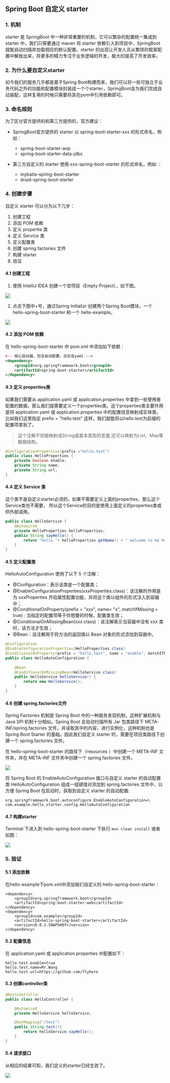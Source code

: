 ## Spring Boot 自定义 starter 



### 1. 机制

starter 是 SpringBoot 中一种非常重要的机制，它可以繁杂的配置统一集成到 starter 中，我们只需要通过 maven 将 starter 依赖引入到项目中，SpringBoot 就能自动扫描并加载相应的默认配置。starter 的出现让开发人员从繁琐的框架配置中解放出来，将更多的精力专注于业务逻辑的开发，极大的提高了开发效率。

### 2. 为什么要自定义starter

如今我们的服务几乎都是基于Spring Boot构建而来，我们可以将一些可独立于业务代码之外的功能和配置模块封装成一个个starter，SpringBoot会为我们完成自动装配，这样复用的时候只需要将其在pom中引用依赖即可。

### 3. 命名规则

为了区分官方提供的和第三方提供的，官方建议：

- SpringBoot官方提供的 starter 以 spring-boot-starter-xxx 的形式命名，例如：
  - spring-boot-starter-aop
  - spring-boot-starter-data-jdbc

- 第三方自定义的 starter 使用 xxx-spring-boot-starter 的形式命名，例如 ：
  - mybatis-spring-boot-starter
  - druid-spring-boot-starter

### 4. 创建步骤

自定义 starter 可以分为以下几步：

1. 创建工程
2. 添加 POM 依赖
3. 定义 propertie 类
4. 定义 Service 类
5. 定义配置类
6. 创建 spring.factories 文件
7. 构建 starter
8. 验证



#### 4.1 创建工程

1. 使用 IntelliJ IDEA 创建一个空项目（Empty Project），如下图。

![](images/1-empty-project.png)

2. 点击下图中+号，通过Spring Initializr 创建两个Spring Boot模块，一个 hello-spring-boot-starter 和一个 hello-example。

![](images/2-modules.png)



#### 4.2 添加 POM 依赖

在 hello-spring-boot-starter 中 pom.xml 中添加如下依赖：

```xml
<-- 核心启动器，包含自动配置，日志及yaml -->
<dependency>
	<groupId>org.springframework.boot</groupId>
    <artifactId>spring-boot-starter</artifactId>
</dependency>
```



#### 4.3 定义 properties类

如果我们需要从 application.yaml 或 application.properties 中拿到一些使用者配置的数据，那么我们就需要定义一个properties类。这个properties类主要作用是将 application.yaml 或 application.properties 中的配置信息映射成实体类，比如我们这里指定 prefix = "hello.test" 这样，我们就能将以hello.test为前缀的配置项拿到了。

> 这个注解不但能映射成String或基本类型的变量,还可以映射为List，Map等数据结构。 

```java
@ConfigurationProperties(prefix ="hello.test")
public class HelloProperties {
    private boolean enable;
    private String name;
    private String url;
}
```



#### 4.4 定义 Service 类

这个类不是自定义starter必须的，如果不需要定义上面的properties，那么这个Service类也不需要， 所以这个Service的目的是使用上面定义的properties类或供外部调用。

```java
public class HelloService {
    @Autowired
    private HelloProperties helloProperties;
    public String sayHello() {
        return "hello "+ helloProperties.getName() + " welcome to my homepage:" + helloProperties.getUrl();
    }
}
```



#### 4.5 定义配置类

HelloAutoConfiguration 使用了以下 5 个注解：

- @Configuration：表示该类是一个配置类；
- @EnableConfigurationProperties(xxxProperties.class)：该注解的作用是为 xxxProperties 开启属性配置功能，并将这个类以组件的形式注入到容器中；
- @ConditionalOnProperty(prefix = "xxx", name= "x", matchIfMissing = true) : 当指定的配置项等于你想要的时候，配置类生效；
- @ConditionalOnMissingBean(xxx.class)：该注解表示当容器中没有 xxx 类时，该方法才生效；
- @Bean：该注解用于将方法的返回值以 Bean 对象的形式添加到容器中。



```java
@Configuration
@EnableConfigurationProperties(HelloProperties.class)
@ConditionalOnProperty(prefix = "hello.test", name = "enable", matchIfMissing = true)
public class HelloAutoConfiguration {
    
    @Bean
    @ConditionalOnMissingBean(HelloService.class)
    public HelloService helloService() {
        return new HelloService();
    }
}
```



#### 4.6 创建 spring.factories文件

Spring Factories 机制是 Spring Boot 中的一种服务发现机制，这种扩展机制与 Java SPI 机制十分相似。Spring Boot 会自动扫描所有 Jar 包类路径下 META-INF/spring.factories 文件，并读取其中的内容，进行实例化，这种机制也是 Spring Boot Starter 的基础。因此我们自定义 starter 时，需要在项目类路径下创建一个 spring.factories 文件。

在 hello-spring-boot-starter 的路径下（resources ）中创建一个 META-INF 文件夹，并在 META-INF 文件夹中创建一个 spring.factories 文件。

![](images/3-spring-factories.png)

将 Spring Boot 的 EnableAutoConfiguration 接口与自定义 starter 的自动配置类 HelloAutoConfiguration 组成一组键值对添加到 spring.factories 文件中，以方便 Spring Boot 在启动时，获取到自定义 starter 的自动配置:

```
org.springframework.boot.autoconfigure.EnableAutoConfiguration=\
com.example.hello.starter.config.HelloAutoConfiguration
```



#### 4.7 构建starter

Terminal 下进入到  hello-spring-boot-starter 下执行 `mvn clean install` 或者 如图：

![](images/4-mvn-install.png)



### 5. 验证

#### 5.1 添加依赖

在hello-example下pom.xml中添加我们自定义的 hello-spring-boot-starter：

```
<dependency>
    <groupId>org.springframework.boot</groupId>
    <artifactId>spring-boot-starter-web</artifactId>
</dependency>
<dependency>
    <groupId>com.example</groupId>
    <artifactId>hello-spring-boot-starter</artifactId>
    <version>0.0.1-SNAPSHOT</version>
</dependency>
```



#### 5.2 配置信息

在 application.yaml 或 application.properties 中配置如下：

```
hello.test.enable=true
hello.test.name=Mr.Wang
hello.test.url=https://github.com/flyhero
```



#### 5.3 创建controller类

```java
@RestController
public class HelloController {

    @Autowired
    private HelloService helloService;

    @GetMapping("/test")
    public String test(){
        return helloService.sayHello();
    }
}
```

#### 5.4 请求接口

从相应的结果可知，我们定义的starter已经生效了。

![](images/5-test-result.png)

